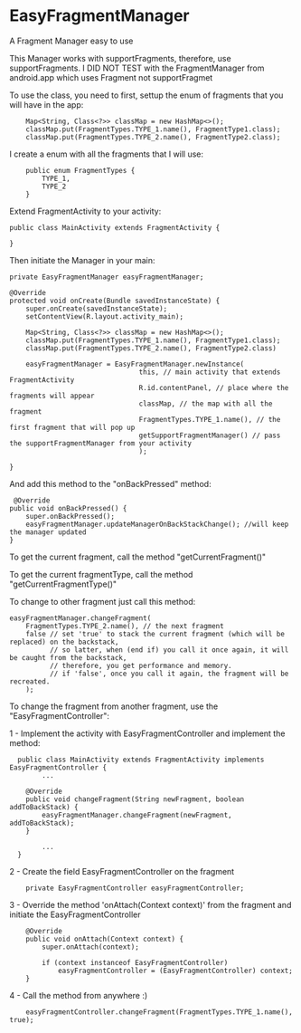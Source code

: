 # EasyFragmentManager
A Fragment Manager easy to use

This Manager works with supportFragments, therefore, use supportFragments. 
I DID NOT TEST with the FragmentManager from android.app which uses Fragment not supportFragmet

To use the class, you need to first, settup the enum of fragments that you will have in the app:

        Map<String, Class<?>> classMap = new HashMap<>();
        classMap.put(FragmentTypes.TYPE_1.name(), FragmentType1.class);
        classMap.put(FragmentTypes.TYPE_2.name(), FragmentType2.class);

I create a enum with all the fragments that I will use:

        public enum FragmentTypes {
            TYPE_1,
            TYPE_2
        }
    
Extend FragmentActivity to your activity:

    public class MainActivity extends FragmentActivity {
    
    }
    
    
Then initiate the Manager in your main:

    private EasyFragmentManager easyFragmentManager;
    
    @Override
    protected void onCreate(Bundle savedInstanceState) {
        super.onCreate(savedInstanceState);
        setContentView(R.layout.activity_main);
        
        Map<String, Class<?>> classMap = new HashMap<>();
        classMap.put(FragmentTypes.TYPE_1.name(), FragmentType1.class);
        classMap.put(FragmentTypes.TYPE_2.name(), FragmentType2.class)
      
        easyFragmentManager = EasyFragmentManager.newInstance(
                                    this, // main activity that extends FragmentActivity
                                    R.id.contentPanel, // place where the fragments will appear
                                    classMap, // the map with all the fragment
                                    FragmentTypes.TYPE_1.name(), // the first fragment that will pop up
                                    getSupportFragmentManager() // pass the supportFragmentManager from your activity
                                    ); 

    }
    
And add this method to the "onBackPressed" method:

     @Override
    public void onBackPressed() {
        super.onBackPressed();
        easyFragmentManager.updateManagerOnBackStackChange(); //will keep the manager updated
    }
    
To get the current fragment, call the method "getCurrentFragment()"

To get the current fragmentType, call the method "getCurrentFragmentType()"
    
To change to other fragment just call this method:

    easyFragmentManager.changeFragment(
        FragmentTypes.TYPE_2.name(), // the next fragment 
        false // set 'true' to stack the current fragment (which will be replaced) on the backstack, 
              // so latter, when (end if) you call it once again, it will be caught from the backstack,
              // therefore, you get performance and memory.
              // if 'false', once you call it again, the fragment will be recreated.
        );
 
 To change the fragment from another fragment, use the "EasyFragmentController":
 
 1 - Implement the activity with EasyFragmentController and implement the method:
 
      public class MainActivity extends FragmentActivity implements EasyFragmentController {
            ...
            
        @Override
        public void changeFragment(String newFragment, boolean addToBackStack) {
            easyFragmentManager.changeFragment(newFragment, addToBackStack);
        }
            
            ...
      }
 
 2 - Create the field EasyFragmentController on the fragment
 
        private EasyFragmentController easyFragmentController;
 
 3 - Override the method 'onAttach(Context context)' from the fragment and initiate the EasyFragmentController
 
        @Override
        public void onAttach(Context context) {
            super.onAttach(context);

            if (context instanceof EasyFragmentController)
                easyFragmentController = (EasyFragmentController) context;
        }
 
 4 - Call the method from anywhere :)
 
        easyFragmentController.changeFragment(FragmentTypes.TYPE_1.name(), true);
